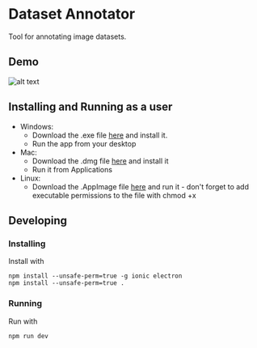 # Dataset Annotator
Tool for annotating image datasets.
## Demo
![alt text](https://s3.amazonaws.com/olegpublicbucket/Screen+Shot+2018-07-14+at+12.26.19+PM.png)

## Installing and Running as a user
* Windows: 
  * Download the .exe file [here](https://github.com/omenyayl/dataset-annotator/releases/download/v0.2.0/dataset-annotator-setup-0.2.0.exe) and install it.
  * Run the app from your desktop
* Mac:
  * Download the .dmg file [here](https://github.com/omenyayl/dataset-annotator/releases/download/v0.2.0/dataset-annotator-0.2.0.dmg) and install it
  * Run it from Applications
* Linux:
  * Download the .AppImage file [here](https://github.com/omenyayl/dataset-annotator/releases/download/v0.2.0/dataset-annotator-0.2.0-x86_64.AppImage) and run it - don't forget to add executable permissions to the file with chmod +x 

## Developing
### Installing
Install with
```
npm install --unsafe-perm=true -g ionic electron
npm install --unsafe-perm=true .
```

### Running
Run with
```
npm run dev
```
